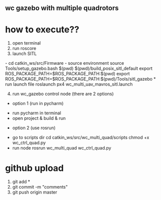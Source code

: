 ## wc gazebo with multiple quadrotors ##

# how to execute??
1. open terminal
2. run roscore
3. launch SITL 
<source environment>
- cd catkin_ws/src/Firmware
- source environment
source Tools/setup_gazebo.bash $(pwd) $(pwd)/build_posix_sitl_default
export ROS_PACKAGE_PATH=$ROS_PACKAGE_PATH:$(pwd)
export ROS_PACKAGE_PATH=$ROS_PACKAGE_PATH:$(pwd)/Tools/sitl_gazebo
* run launch file
roslaunch px4 wc_multi_uav_mavros_sitl.launch

4. run wc_gazebo control node (there are 2 options)
* option 1 (run in pycharm)
- run pycharm in terminal
- open project & build & run

* option 2 (use rosrun)
- go to scripts dir
cd catkin_ws/src/wc_multi_quad/scripts
chmod +x wc_ctrl_quad.py
- run node
rosrun wc_multi_quad wc_ctrl_quad.py





# github upload
1. git add *
2. git commit -m "comments"
3. git push origin master


